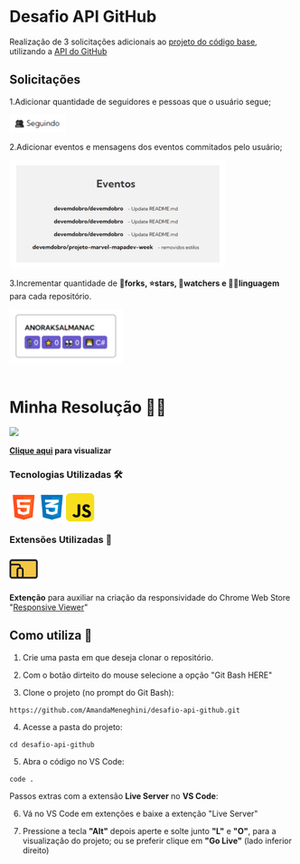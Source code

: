 # Desafio API GitHub
Realização de 3 solicitações adicionais ao [projeto do código base](https://github.com/AmandaMeneghini/projeto-inicial-fetch-github-api.git), utilizando a [API do GitHub](https://docs.github.com/pt/rest/users/users?apiVersion=2022-11-28#get-a-user)

## Solicitações

1.Adicionar quantidade de seguidores e pessoas que o usuário segue;


<img src="./src/images/readme/design/demo-following.png" style="max-width: 100px">

2.Adicionar eventos e mensagens dos eventos commitados pelo usuário;


<img src="./src/images/readme/design/demo-user-events.png">

3.Incrementar quantidade de **🍴forks, ⭐stars, 👀watchers e 👨‍💻linguagem** para cada repositório.

<img src="./src/images/readme/design/demo-datails-repositorie.png" style="max-width: 200px">

<br>
<br>

# Minha Resolução 👩‍💻

<img src="./src/images/readme/demo/demo-final.gif">

**[Clique aqui](https://amandameneghini.github.io/desafio-api-github/) para visualizar**

### Tecnologias Utilizadas 🛠

<div style="display: flex">
    <img src="./src/images/readme/icons/logo-html-5-1536.png" style="width: 50px" alt="logo HTML">
    <img src="./src/images/readme/icons/logo-css-3-2048.png" style="width: 50px" alt="logo CSS">
    <img src="./src/images/readme/icons/javascript_icon_130900.png" style="width: 50px" alt="logo JavaScript">
</div>

### Extensões Utilizadas 🎨

<img src="./src/images/readme/icons/responsive-viewer.png" style="width: 50px; margin-right: 10px" alt="Responsive Viewer">

**Extenção** para auxiliar na criação da responsividade do Chrome Web Store "[Responsive Viewer](https://chromewebstore.google.com/detail/responsive-viewer/inmopeiepgfljkpkidclfgbgbmfcennb)" 

## Como utiliza 🤔

1. Crie uma pasta em que deseja clonar o repositório.

2. Com o botão dirteito do mouse selecione a opção "Git Bash HERE"

3. Clone o projeto (no prompt do Git Bash):

```
https://github.com/AmandaMeneghini/desafio-api-github.git
```

4. Acesse a pasta do projeto:

```
cd desafio-api-github
```

5. Abra o código no VS Code:

```
code .
```

Passos extras com a extensão **Live Server** no **VS Code**:

6. Vá no VS Code em extenções e baixe a extenção "Live Server"

7. Pressione a tecla **"Alt"** depois aperte e solte junto **"L"** e **"O"**, para a visualização do projeto; ou se preferir clique em **"Go Live"** (lado inferior direito)

